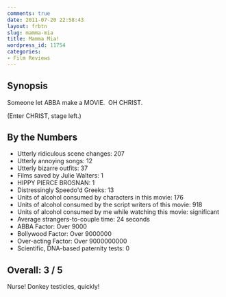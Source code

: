 ```yaml
---
comments: true
date: 2011-07-20 22:58:43
layout: frbtn
slug: mamma-mia
title: Mamma Mia!
wordpress_id: 11754
categories:
- Film Reviews
---
```


## Synopsis


Someone let ABBA make a MOVIE.  OH CHRIST.

(Enter CHRIST, stage left.)

## By the Numbers

  * Utterly ridiculous scene changes: 207
  * Utterly annoying songs: 12
  * Utterly bizarre outfits: 37
  * Films saved by Julie Walters: 1
  * HIPPY PIERCE BROSNAN: 1
  * Distressingly Speedo'd Greeks: 13
  * Units of alcohol consumed by characters in this movie: 176
  * Units of alcohol consumed by the script writers of this movie: 918
  * Units of alcohol consumed by me while watching this movie: significant
  * Average strangers-to-couple time: 24 seconds
  * ABBA Factor: Over 9000
  * Bollywood Factor: Over 9000000
  * Over-acting Factor: Over 9000000000
  * Scientific, DNA-based paternity tests: 0

## Overall: 3 / 5

Nurse! Donkey testicles, quickly!
